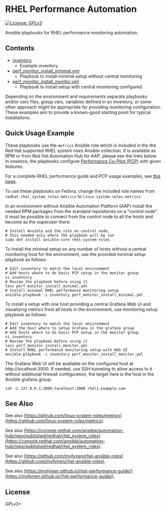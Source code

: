 # RHEL Performance Automation

[![License: GPLv3](https://img.shields.io/badge/license-GPLv3-brightgreen.svg)](https://www.gnu.org/licenses/gpl-3.0)

Ansible playbooks for RHEL performance monitoring automation.

## Contents

* [inventory](inventory)
  * Example inventory
* [perf_monitor_install_minimal.yml](perf_monitor_install_minimal.yml)
  * Playbook to install minimal setup without central monitoring
* [perf_monitor_install_monitor.yml](perf_monitor_install_monitor.yml)
  * Playbook to install setup with central monitoring configured

Depending on the environment and requirements separate playbooks and/or
vars files, group vars, variables defined in an inventory, or some other
approach might be appropriate for providing monitoring configuration.
These examples aim to provide a known-good starting point for typical
installations.

## Quick Usage Example

These playbooks use the `metrics` Ansible role which is included in the
the Red Hat supported _RHEL system roles_ Ansible collection. It is
available as RPM or from Red Hat Automation Hub for AAP, please see the
links below. In essence, the playbooks configure
[Performance Co-Pilot (PCP)](https://pcp.io/) with given features.

For a complete RHEL performance guide and PCP usage examples, see
[this page](https://myllynen.github.io/rhel-performance-guide/).

To use these playbooks on Fedora, change the included role names from
`redhat.rhel_system_roles.metrics` to `linux-system-roles.metrics`.

In an environment without Ansible Automation Platform (AAP) install the
needed RPM packages from the standard repositories on a "control node".
It must be possible to connect from the control node to all the hosts
and become as the superuser there:

```
# Install Ansible and the role on control node,
# this needed only where the playbook will be run
sudo dnf install ansible-core rhel-system-roles
```

To install the minimal setup on any number of hosts without a central
monitoring host for the environment, use the provided minimal setup
playbook as follows:

```
# Edit inventory to match the local environment
# Add hosts where to do basic PCP setup in the monitor group
vi inventory
# Review the playbook before using it
less perf_monitor_install_minimal.yml
# Install minimal RHEL performance monitoring setup
ansible-playbook -i inventory perf_monitor_install_minimal.yml
```

To install a setup with one host providing a central Grafana Web UI and
visualizing metrics from all hosts in the environment, use monitoring
setup playbook as follows:

```
# Edit inventory to match the local environment
# Add the host where to setup Grafana in the grafana group
# Add hosts where to do basic PCP setup in the monitor group
vi inventory
# Review the playbook before using it
less perf_monitor_install_monitor.yml
# Install RHEL performance monitoring setup with Web UI
ansible-playbook -i inventory perf_monitor_install_monitor.yml
```

The Grafana Web UI will be available on the configured host at
http://localhost:3000. If needed, use SSH tunneling to allow access to
it without additional firewall configuration, the target here is the
host in the Ansible grafana group:

```
ssh -L 127.0.0.1:3000:localhost:3000 rhel1.example.com
```

## See Also

See also
[https://github.com/linux-system-roles/metrics](https://github.com/linux-system-roles/metrics).

See also
[https://console.redhat.com/ansible/automation-hub/repo/published/redhat/rhel_system_roles](https://console.redhat.com/ansible/automation-hub/repo/published/redhat/rhel_system_roles).

See also
[https://github.com/myllynen/rhel-ansible-roles](https://github.com/myllynen/rhel-ansible-roles).

See also
[https://myllynen.github.io/rhel-performance-guide/](https://myllynen.github.io/rhel-performance-guide/).

## License

GPLv3+
